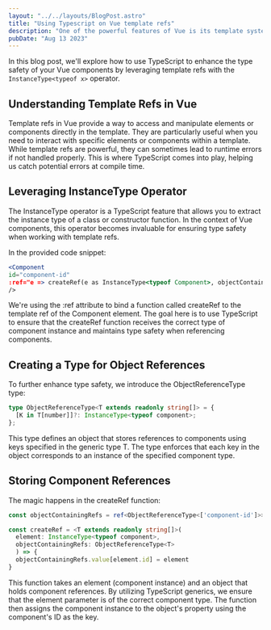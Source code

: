 ```yaml
---
layout: "../../layouts/BlogPost.astro"
title: "Using Typescript on Vue template refs"
description: "One of the powerful features of Vue is its template system, which provides a declarative way to render UI components. In this blog post, we'll dive into how you can enhance the type safety of your Vue components using TypeScript and template refs."
pubDate: "Aug 13 2023"
---
```


In this blog post, we'll explore how to use TypeScript to enhance the type safety of your Vue components by leveraging template refs with the `InstanceType<typeof x>` operator. 

## Understanding Template Refs in Vue

Template refs in Vue provide a way to access and manipulate elements or components directly in the template. They are particularly useful when you need to interact with specific elements or components within a template. While template refs are powerful, they can sometimes lead to runtime errors if not handled properly. This is where TypeScript comes into play, helping us catch potential errors at compile time.

## Leveraging InstanceType<typeof x> Operator

The InstanceType<typeof x> operator is a TypeScript feature that allows you to extract the instance type of a class or constructor function. In the context of Vue components, this operator becomes invaluable for ensuring type safety when working with template refs.

In the provided code snippet:

```jsx
<Component
id="component-id"
:ref="e => createRef(e as InstanceType<typeof Component>, objectContainingRefs)"
/>
```

We're using the :ref attribute to bind a function called createRef to the template ref of the Component element. The goal here is to use TypeScript to ensure that the createRef function receives the correct type of component instance and maintains type safety when referencing components.

## Creating a Type for Object References

To further enhance type safety, we introduce the ObjectReferenceType type:

```ts
type ObjectReferenceType<T extends readonly string[]> = {
  [K in T[number]]?: InstanceType<typeof component>;
};
```

This type defines an object that stores references to components using keys specified in the generic type T. The type enforces that each key in the object corresponds to an instance of the specified component type.

## Storing Component References

The magic happens in the createRef function:

```ts
const objectContainingRefs = ref<ObjectReferenceType<['component-id']>>({})

const createRef = <T extends readonly string[]>(
  element: InstanceType<typeof component>, 
  objectContainingRefs: ObjectReferenceType<T>
  ) => {
  objectContainingRefs.value[element.id] = element
}
```

This function takes an element (component instance) and an object that holds component references. By utilizing TypeScript generics, we ensure that the element parameter is of the correct component type. The function then assigns the component instance to the object's property using the component's ID as the key.
